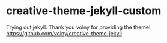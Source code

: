 # creative-theme-jekyll-custom
Trying out jekyll. 
Thank you volny for providing the theme! https://github.com/volny/creative-theme-jekyll 
